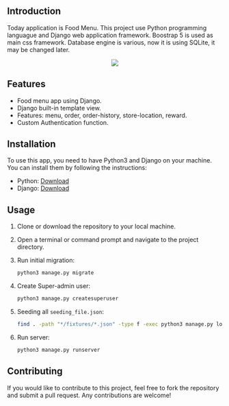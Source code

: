 ## Introduction
Today application is Food Menu. This project use Python programming languague and Django web application framework. Boostrap 5 is used as main css framework. Database engine is various, now it is using SQLite, it may be changed later.

<p align="center">
  <a href="https://skillicons.dev">
    <img src="https://skillicons.dev/icons?i=python,django,bootstrap,sqlite&perline=10" />
  </a>
</p>


## Features
- Food menu app using Django.
- Django built-in template view.
- Features: menu, order, order-history, store-location, reward.
- Custom Authentication function.


## Installation
To use this app, you need to have Python3 and Django on your machine. You can install them by following the instructions:
- Python: [Download](https://www.python.org/downloads/)
- Django: [Download](https://www.djangoproject.com/download/)


## Usage
1.  Clone or download the repository to your local machine.

2.  Open a terminal or command prompt and navigate to the project directory.

3.  Run initial migration:
    ```bash
    python3 manage.py migrate
    ```

4.  Create Super-admin user:
    ```bash
    python3 manage.py createsuperuser 
    ```

5.  Seeding all `seeding_file.json`:
    ```bash
    find . -path "*/fixtures/*.json" -type f -exec python3 manage.py loaddata {} +
    ```

6.  Run server:
    ```bash
    python3 manage.py runserver
    ```


## Contributing
If you would like to contribute to this project, feel free to fork the repository and submit a pull request. Any contributions are welcome!